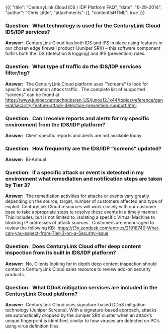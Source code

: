 {{{
  "title": "CenturyLink Cloud IDS / IDP Platform FAQ",
  "date": "6-29-2014",
  "author": "Chris Little",
  "attachments": [],
  "contentIsHTML": true
}}}

<h3><strong>Question:</strong>&nbsp; What technology is used for the CenturyLink Cloud IDS/IDP services?</h3>
<p><strong>Answer:</strong>&nbsp; CenturyLink Cloud&nbsp;has both IDS and IPS in place using features in our chosen edge firewall product (Juniper SRX) – this software component fulfills both the IDS (detection &amp; logging) and IPS (prevention) roles.</p>
<h3><strong>Question:</strong>&nbsp; What type of traffic do the IDS/IDP services filter/log?</h3>
<p><strong>Answer:</strong>&nbsp; The CenturyLink Cloud&nbsp;platform uses '”screens” to look for specific and common attack traffic.&nbsp; The complete list of supported “screens” can be found at <a href="https://www.juniper.net/techpubs/en_US/junos12.1x44/topics/reference/general/security-feature-attack-detection-prevention-support.html">https://www.juniper.net/techpubs/en_US/junos12.1x44/topics/reference/general/security-feature-attack-detection-prevention-support.html</a></p>
<h3><strong>Question:</strong>&nbsp; Can I receive reports and alerts for my specific environment from the IDS/IDP platform?</h3>
<p><strong>Answer:</strong>&nbsp; Client specific reports and alerts are not available today</p>
<h3><strong>Question:</strong>&nbsp; How frequently are the IDS/IDP “screens” updated?</h3>
<p><strong>Answer:</strong>&nbsp; Bi-Annual</p>
<h3><strong>Question:</strong>&nbsp; If a specific attack or event is detected in my environment what remediation and notification steps are taken by Tier 3?&nbsp;</h3>
<p><strong>Answer:</strong>&nbsp; The remediation activities for attacks or events vary greatly depending on the source, target, number of customers affected&nbsp;and type of exploit. CenturyLink Cloud resources will work closely with our customer
  base to take appropriate steps to resolve these events in a timely manner. This includes, but is not limited to, isolating a specific Virtual Machine to blocking IP addresses of attack sources.  &nbsp;Customers are encouraged to review the
  following KB: &nbsp;<a href="https://t3n.zendesk.com/entries/21918740-What-can-you-expect-from-Tier-3-on-a-Security-Issue" target="_blank">https://t3n.zendesk.com/entries/21918740-What-can-you-expect-from-Tier-3-on-a-Security-Issue</a>
</p>
<h3><strong>Question:</strong>&nbsp; Does CenturyLink Cloud offer deep content inspection from its built in IDS/IDP platform?</h3>
<p><strong>Answer:</strong>&nbsp; No, Clients looking for in depth deep content inspection should contact a CenturyLink Cloud&nbsp;sales resource to review add-on security products.</p>
<h3>Question: &nbsp;What DDoS mitigation services are included in the CenturyLink Cloud&nbsp;platform?</h3>
<p><strong>Answer:</strong>&nbsp; CenturyLink Cloud&nbsp;uses signature-based DDoS mitigation technology (Juniper Screens). With a signature-based approach, attacks are automatically dropped by the Juniper SRX cluster when an attack’s unique fingerprint
  is identified, similar to how viruses are detected on PC’s using virus definition files.</p>